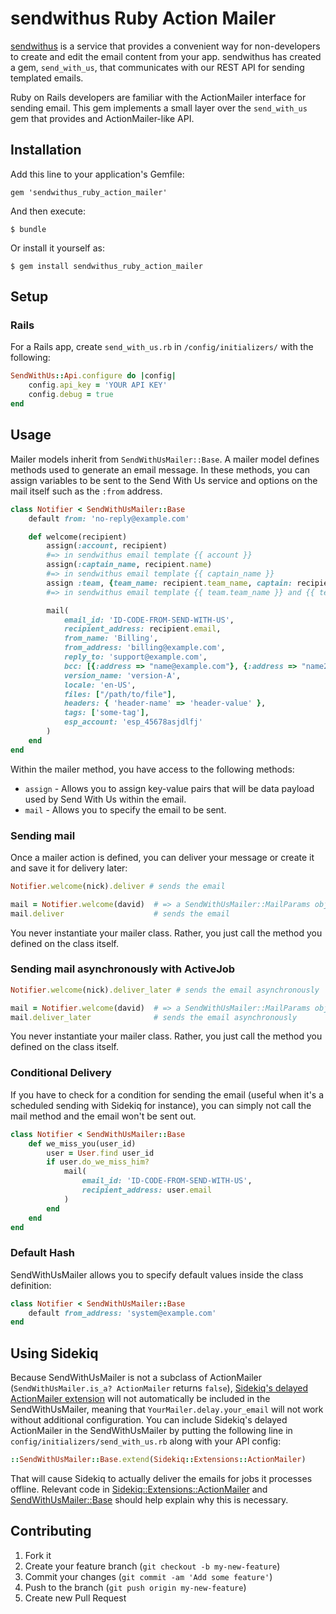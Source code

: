 # sendwithus Ruby Action Mailer

[sendwithus](http://sendwithus.com) is a service that provides a convenient way for non-developers
to create and edit the email content from your app. sendwithus has created a gem, `send_with_us`,
that communicates with our REST API for sending templated emails.

Ruby on Rails developers are familiar with the ActionMailer interface for sending email.  This
gem implements a small layer over the `send_with_us` gem that provides and ActionMailer-like API.

## Installation

Add this line to your application's Gemfile:

    gem 'sendwithus_ruby_action_mailer'

And then execute:

    $ bundle

Or install it yourself as:

    $ gem install sendwithus_ruby_action_mailer

## Setup

### Rails

For a Rails app, create `send_with_us.rb` in `/config/initializers/`
with the following:

```ruby
SendWithUs::Api.configure do |config|
    config.api_key = 'YOUR API KEY'
    config.debug = true
end
```

## Usage

Mailer models inherit from `SendWithUsMailer::Base`. A mailer model defines methods
used to generate an email message. In these methods, you can assign variables to be sent to
the Send With Us service and options on the mail itself such as the `:from` address.

`````Ruby
class Notifier < SendWithUsMailer::Base
    default from: 'no-reply@example.com'

    def welcome(recipient)
        assign(:account, recipient)
        #=> in sendwithus email template {{ account }}
        assign(:captain_name, recipient.name)
        #=> in sendwithus email template {{ captain_name }}
        assign :team, {team_name: recipient.team_name, captain: recipient.name}
        #=> in sendwithus email template {{ team.team_name }} and {{ team.captain }} 

        mail(
            email_id: 'ID-CODE-FROM-SEND-WITH-US',
            recipient_address: recipient.email,
            from_name: 'Billing',
            from_address: 'billing@example.com',
            reply_to: 'support@example.com',
            bcc: [{:address => "name@example.com"}, {:address => "name2@example.com"}],
            version_name: 'version-A',
            locale: 'en-US',
            files: ["/path/to/file"],
            headers: { 'header-name' => 'header-value' },
            tags: ['some-tag'],
            esp_account: 'esp_45678asjdlfj'
        )
    end
end
`````

Within the mailer method, you have access to the following methods:

* `assign` - Allows you to assign key-value pairs that will be
  data payload used by Send With Us within the email.
* `mail` - Allows you to specify the email to be sent.


### Sending mail

Once a mailer action is defined, you can deliver your message or create it and save it
for delivery later:

`````Ruby
Notifier.welcome(nick).deliver # sends the email

mail = Notifier.welcome(david)  # => a SendWithUsMailer::MailParams object
mail.deliver                    # sends the email
`````

You never instantiate your mailer class. Rather, you just call the method you defined
on the class itself.

### Sending mail asynchronously with ActiveJob

`````Ruby
Notifier.welcome(nick).deliver_later # sends the email asynchronously

mail = Notifier.welcome(david)  # => a SendWithUsMailer::MailParams object
mail.deliver_later              # sends the email asynchronously
`````

You never instantiate your mailer class. Rather, you just call the method you defined
on the class itself.

### Conditional Delivery

If you have to check for a condition for sending the email (useful when it's a scheduled sending with Sidekiq for instance), you can simply not call the mail method and the email won't be sent out.

`````Ruby
class Notifier < SendWithUsMailer::Base
    def we_miss_you(user_id)
        user = User.find user_id
        if user.do_we_miss_him?
            mail(
                email_id: 'ID-CODE-FROM-SEND-WITH-US',
                recipient_address: user.email
            )
        end
    end
end
`````

### Default Hash

SendWithUsMailer allows you to specify default values inside the class definition:

`````Ruby
class Notifier < SendWithUsMailer::Base
    default from_address: 'system@example.com'
end
`````

## Using Sidekiq

Because SendWithUsMailer is not a subclass of ActionMailer (`SendWithUsMailer.is_a? ActionMailer` returns `false`), [Sidekiq's delayed ActionMailer extension](https://github.com/mperham/sidekiq/wiki/Delayed-extensions) will not automatically be included in the SendWithUsMailer, meaning that `YourMailer.delay.your_email` will not work without additional configuration. You can include Sidekiq's delayed ActionMailer in the SendWithUsMailer by putting the following line in `config/initializers/send_with_us.rb` along with your API config:

`````Ruby
::SendWithUsMailer::Base.extend(Sidekiq::Extensions::ActionMailer)
`````

That will cause Sidekiq to actually deliver the emails for jobs it processes offline. Relevant code in [Sidekiq::Extensions::ActionMailer](https://github.com/mperham/sidekiq/blob/master/lib/sidekiq/extensions/action_mailer.rb) and [SendWithUsMailer::Base](https://github.com/sendwithus/sendwithus_ruby_action_mailer/blob/master/lib/sendwithus_ruby_action_mailer/base.rb) should help explain why this is necessary.

## Contributing

1. Fork it
2. Create your feature branch (`git checkout -b my-new-feature`)
3. Commit your changes (`git commit -am 'Add some feature'`)
4. Push to the branch (`git push origin my-new-feature`)
5. Create new Pull Request
